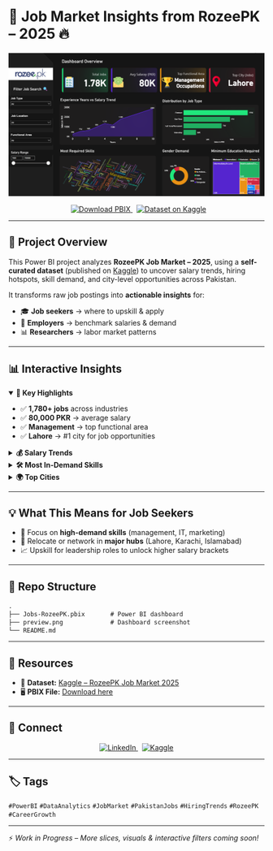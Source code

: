 # 🚀 Job Market Insights from RozeePK – 2025 🔥

<p align="center">
  <img src="preview.png" alt="Job Market Dashboard Preview" width="850">
</p>

<p align="center">
  &nbsp;
  <a href="Jobs-RozeePK.pbix" target="_blank">
    <img alt="Download PBIX" src="https://img.shields.io/badge/Download-.pbix-1a73e8?logo=microsoftpowerpoint&logoColor=white&labelColor=1a1a1a">
  </a>
  &nbsp;
  <a href="https://www.kaggle.com/datasets/zincly/pakistan-job-market-dataset-rozee-pk" target="_blank">
    <img alt="Dataset on Kaggle" src="https://img.shields.io/badge/View%20Dataset-Kaggle-20BEFF?logo=kaggle&logoColor=white&labelColor=1a1a1a">
  </a>
</p>

---

## 📌 Project Overview

This Power BI project analyzes **RozeePK Job Market – 2025**, using a **self-curated dataset** (published on [Kaggle](https://www.kaggle.com/datasets/zincly/pakistan-job-market-dataset-rozee-pk)) to uncover salary trends, hiring hotspots, skill demand, and city-level opportunities across Pakistan.

It transforms raw job postings into **actionable insights** for:

* 🎓 **Job seekers** → where to upskill & apply
* 🏢 **Employers** → benchmark salaries & demand
* 📊 **Researchers** → labor market patterns

---

## 📊 Interactive Insights

<details open>
<summary><b>📌 Key Highlights</b></summary>

* ✅ **1,780+ jobs** across industries
* ✅ **80,000 PKR** → average salary
* ✅ **Management** → top functional area
* ✅ **Lahore** → #1 city for job opportunities

</details>

<details>
<summary><b>💰 Salary Trends</b></summary>

* 📈 **Contract-based roles** → highest salaries
* 👔 **Experienced professionals & dept. heads** → up to **700K PKR**
* 📉 **Interns & fresh grads** → start around **19K PKR**
* ⚖️ **Full-time** sits between contract & internship salaries

</details>

<details>
<summary><b>🛠️ Most In-Demand Skills</b></summary>

* **Management & Leadership**
* **Communication & Coordination**
* **Software & IT** → JavaScript, MySQL, Networking
* **Marketing & Sales** → SEO, Branding, Digital Strategy
* **Finance & Accounting** → Bookkeeping, Payroll, Audits

</details>

<details>
<summary><b>🌍 Top Cities</b></summary>

* 🏙️ Lahore, Karachi, Islamabad → highest job volume
* 📌 Peshawar, Multan, Faisalabad → rising demand

</details>

---

## 💡 What This Means for Job Seekers

* 🔎 Focus on **high-demand skills** (management, IT, marketing)
* 🚀 Relocate or network in **major hubs** (Lahore, Karachi, Islamabad)
* 📈 Upskill for leadership roles to unlock higher salary brackets

---

## 🧱 Repo Structure

```
.
├── Jobs-RozeePK.pbix       # Power BI dashboard
├── preview.png             # Dashboard screenshot   
└── README.md
```

---

## 🔗 Resources

* 📂 **Dataset:** [Kaggle – RozeePK Job Market 2025]([https://www.kaggle.com/datasets/YOUR-KAGGLE/rozeepk-job-market-2025](https://www.kaggle.com/datasets/zincly/pakistan-job-market-dataset-rozee-pk))
* 🖥️ **PBIX File:** [Download here](Jobs-RozeePK.pbix)

---

## 📢 Connect

<p align="center">
  <a href="https://www.linkedin.com/in/syed-wajdan-zeerak" target="_blank">
    <img alt="LinkedIn" src="https://img.shields.io/badge/Connect-LinkedIn-0A66C2?logo=linkedin&logoColor=white">
  </a>
  &nbsp;
  <a href="https://www.kaggle.com/zincly" target="_blank">
    <img alt="Kaggle" src="https://img.shields.io/badge/Follow-Kaggle-20BEFF?logo=kaggle&logoColor=white">
  </a>
</p>

---

## 🏷️ Tags

`#PowerBI` `#DataAnalytics` `#JobMarket` `#PakistanJobs` `#HiringTrends` `#RozeePK` `#CareerGrowth`

---

⚡ *Work in Progress – More slices, visuals & interactive filters coming soon!*
